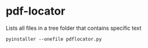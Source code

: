 # pdf-locator
Lists all files in a tree folder that contains specific text


```pyinstaller --onefile pdflocator.py```

